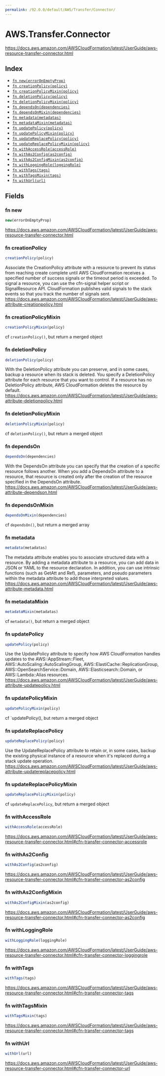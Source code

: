 ```yaml
---
permalink: /92.0.0/default/AWS/Transfer/Connector/
---
```


# AWS.Transfer.Connector

https://docs.aws.amazon.com/AWSCloudFormation/latest/UserGuide/aws-resource-transfer-connector.html

## Index

* [`fn new(errorOnEmptyProp)`](#fn-new)
* [`fn creationPolicy(policy)`](#fn-creationpolicy)
* [`fn creationPolicyMixin(policy)`](#fn-creationpolicymixin)
* [`fn deletionPolicy(policy)`](#fn-deletionpolicy)
* [`fn deletionPolicyMixin(policy)`](#fn-deletionpolicymixin)
* [`fn dependsOn(dependencies)`](#fn-dependson)
* [`fn dependsOnMixin(dependencies)`](#fn-dependsonmixin)
* [`fn metadata(metadatas)`](#fn-metadata)
* [`fn metadataMixin(metadatas)`](#fn-metadatamixin)
* [`fn updatePolicy(policy)`](#fn-updatepolicy)
* [`fn updatePolicyMixin(policy)`](#fn-updatepolicymixin)
* [`fn updateReplacePolicy(policy)`](#fn-updatereplacepolicy)
* [`fn updateReplacePolicyMixin(policy)`](#fn-updatereplacepolicymixin)
* [`fn withAccessRole(accessRole)`](#fn-withaccessrole)
* [`fn withAs2Config(as2config)`](#fn-withas2config)
* [`fn withAs2ConfigMixin(as2config)`](#fn-withas2configmixin)
* [`fn withLoggingRole(loggingRole)`](#fn-withloggingrole)
* [`fn withTags(tags)`](#fn-withtags)
* [`fn withTagsMixin(tags)`](#fn-withtagsmixin)
* [`fn withUrl(url)`](#fn-withurl)

## Fields

### fn new

```ts
new(errorOnEmptyProp)
```

https://docs.aws.amazon.com/AWSCloudFormation/latest/UserGuide/aws-resource-transfer-connector.html

### fn creationPolicy

```ts
creationPolicy(policy)
```

Associate the CreationPolicy attribute with a resource to prevent its status from reaching create complete until AWS CloudFormation receives a specified number of success signals or the timeout period is exceeded. To signal a resource, you can use the cfn-signal helper script or SignalResource API. CloudFormation publishes valid signals to the stack events so that you track the number of signals sent. 
https://docs.aws.amazon.com/AWSCloudFormation/latest/UserGuide/aws-attribute-creationpolicy.html

### fn creationPolicyMixin

```ts
creationPolicyMixin(policy)
```

cf `creationPolicy()`, but return a merged object

### fn deletionPolicy

```ts
deletionPolicy(policy)
```

With the DeletionPolicy attribute you can preserve, and in some cases, backup a resource when its stack is deleted. You specify a DeletionPolicy attribute for each resource that you want to control. If a resource has no DeletionPolicy attribute, AWS CloudFormation deletes the resource by default. 
https://docs.aws.amazon.com/AWSCloudFormation/latest/UserGuide/aws-attribute-deletionpolicy.html

### fn deletionPolicyMixin

```ts
deletionPolicyMixin(policy)
```

cf `deletionPolicy()`, but return a merged object

### fn dependsOn

```ts
dependsOn(dependencies)
```

With the DependsOn attribute you can specify that the creation of a specific resource follows another. When you add a DependsOn attribute to a resource, that resource is created only after the creation of the resource specified in the DependsOn attribute. 
https://docs.aws.amazon.com/AWSCloudFormation/latest/UserGuide/aws-attribute-dependson.html

### fn dependsOnMixin

```ts
dependsOnMixin(dependencies)
```

cf `dependsOn()`, but return a merged array

### fn metadata

```ts
metadata(metadatas)
```

The metadata attribute enables you to associate structured data with a resource. By adding a metadata attribute to a resource, you can add data in JSON or YAML to the resource declaration. In addition, you can use intrinsic functions (such as GetAtt and Ref), parameters, and pseudo parameters within the metadata attribute to add those interpreted values. 
https://docs.aws.amazon.com/AWSCloudFormation/latest/UserGuide/aws-attribute-metadata.html

### fn metadataMixin

```ts
metadataMixin(metadatas)
```

cf `metadata()`, but return a merged object

### fn updatePolicy

```ts
updatePolicy(policy)
```

Use the UpdatePolicy attribute to specify how AWS CloudFormation handles updates to the AWS::AppStream::Fleet, AWS::AutoScaling::AutoScalingGroup, AWS::ElastiCache::ReplicationGroup, AWS::OpenSearchService::Domain, AWS::Elasticsearch::Domain, or AWS::Lambda::Alias resources. 
https://docs.aws.amazon.com/AWSCloudFormation/latest/UserGuide/aws-attribute-updatepolicy.html

### fn updatePolicyMixin

```ts
updatePolicyMixin(policy)
```

cf `updatePolicy(), but return a merged object

### fn updateReplacePolicy

```ts
updateReplacePolicy(policy)
```

Use the UpdateReplacePolicy attribute to retain or, in some cases, backup the existing physical instance of a resource when it's replaced during a stack update operation. 
https://docs.aws.amazon.com/AWSCloudFormation/latest/UserGuide/aws-attribute-updatereplacepolicy.html

### fn updateReplacePolicyMixin

```ts
updateReplacePolicyMixin(policy)
```

cf `updateReplacePolicy`, but return a merged object

### fn withAccessRole

```ts
withAccessRole(accessRole)
```

https://docs.aws.amazon.com/AWSCloudFormation/latest/UserGuide/aws-resource-transfer-connector.html#cfn-transfer-connector-accessrole

### fn withAs2Config

```ts
withAs2Config(as2config)
```

https://docs.aws.amazon.com/AWSCloudFormation/latest/UserGuide/aws-resource-transfer-connector.html#cfn-transfer-connector-as2config

### fn withAs2ConfigMixin

```ts
withAs2ConfigMixin(as2config)
```

https://docs.aws.amazon.com/AWSCloudFormation/latest/UserGuide/aws-resource-transfer-connector.html#cfn-transfer-connector-as2config

### fn withLoggingRole

```ts
withLoggingRole(loggingRole)
```

https://docs.aws.amazon.com/AWSCloudFormation/latest/UserGuide/aws-resource-transfer-connector.html#cfn-transfer-connector-loggingrole

### fn withTags

```ts
withTags(tags)
```

https://docs.aws.amazon.com/AWSCloudFormation/latest/UserGuide/aws-resource-transfer-connector.html#cfn-transfer-connector-tags

### fn withTagsMixin

```ts
withTagsMixin(tags)
```

https://docs.aws.amazon.com/AWSCloudFormation/latest/UserGuide/aws-resource-transfer-connector.html#cfn-transfer-connector-tags

### fn withUrl

```ts
withUrl(url)
```

https://docs.aws.amazon.com/AWSCloudFormation/latest/UserGuide/aws-resource-transfer-connector.html#cfn-transfer-connector-url